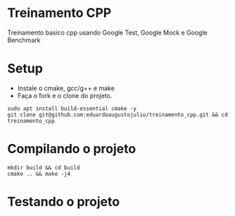 # Treinamento CPP

Treinamento basico cpp usando Google Test, Google Mock e Google Benchmark

# Setup

- Instale o cmake,  gcc/g++ e make 
- Faça o fork e o clone do projeto.
```
sudo apt install build-essential cmake -y
git clone git@github.com:eduardoaugustojulio/treinamento_cpp.git && cd treinamento_cpp
```

# Compilando o projeto

```
mkdir build && cd build
cmake .. && make -j4
``` 

# Testando o projeto

